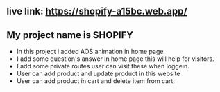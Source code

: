 ## live link: https://shopify-a15bc.web.app/


## My project name is SHOPIFY
- In this project i added AOS animation in home page
- I add some question's answer in home page this will help for visitors.
- I add some private routes user can visit these when loggein.
- User can add product and update product in this website
- User can add product in cart and delete item from cart.
